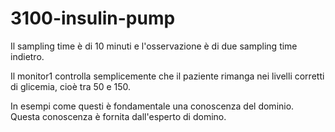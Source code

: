 # 3100-insulin-pump

Il sampling time è di 10 minuti e l'osservazione è di due sampling time indietro.

Il monitor1 controlla semplicemente che il paziente rimanga nei livelli corretti di glicemia, cioè tra 50 e 150.

In esempi come questi è fondamentale una conoscenza del dominio. Questa conoscenza è fornita dall'esperto di domino.